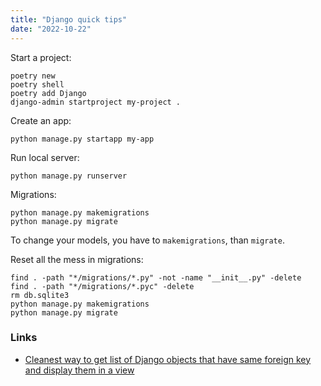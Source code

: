 ```yaml
---
title: "Django quick tips"
date: "2022-10-22"
---
```


Start a project:
```
poetry new
poetry shell
poetry add Django
django-admin startproject my-project .
```

Create an app:
```shell
python manage.py startapp my-app
```

Run local server:
```shell
python manage.py runserver
```

Migrations:
```shell
python manage.py makemigrations
python manage.py migrate
```

To change your models, you have to `makemigrations`, than `migrate`.

Reset all the mess in migrations:
```shell
find . -path "*/migrations/*.py" -not -name "__init__.py" -delete
find . -path "*/migrations/*.pyc" -delete
rm db.sqlite3
python manage.py makemigrations
python manage.py migrate
```

### Links
- [Cleanest way to get list of Django objects that have same foreign key and display them in a view](https://codereview.stackexchange.com/questions/194906/)